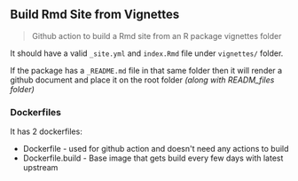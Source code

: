 ## Build Rmd Site from Vignettes

> Github action to build a Rmd site from an R package vignettes folder

It should have a valid `_site.yml` and `index.Rmd` file under `vignettes/` folder.

If the package has a `_README.md` file in that same folder then it will render a github document and place it on the root folder *(along with READM_files folder)*

### Dockerfiles

It has 2 dockerfiles:

* Dockerfile - used for github action and doesn't need any actions to build
* Dockerfile.build - Base image that gets build every few days with latest upstream


